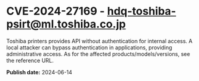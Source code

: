 # CVE-2024-27169 - hdq-toshiba-psirt@ml.toshiba.co.jp

Toshiba printers provides API without authentication for internal access. A local attacker can bypass authentication in applications, providing administrative access. As for the affected products/models/versions, see the reference URL.

**Publish date:** 2024-06-14
